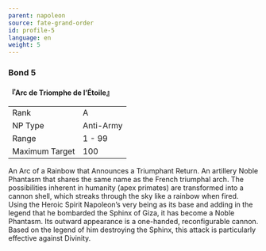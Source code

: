 ```yaml
---
parent: napoleon
source: fate-grand-order
id: profile-5
language: en
weight: 5
---
```


### Bond 5

#### 『Arc de Triomphe de l’Étoile』

<table>
  <tr><td>Rank</td><td>A</td></tr>
  <tr><td>NP Type</td><td>Anti-Army</td></tr>
  <tr><td>Range</td><td>1 - 99</td></tr>
  <tr><td>Maximum Target</td><td>100</td></tr>
</table>

An Arc of a Rainbow that Announces a Triumphant Return.
An artillery Noble Phantasm that shares the same name as the French triumphal arch.
The possibilities inherent in humanity (apex primates) are transformed into a cannon shell, which streaks through the sky like a rainbow when fired.
Using the Heroic Spirit Napoleon’s very being as its base and adding in the legend that he bombarded the Sphinx of Giza, it has become a Noble Phantasm.
Its outward appearance is a one-handed, reconfigurable cannon. Based on the legend of him destroying the Sphinx, this attack is particularly effective against Divinity.
